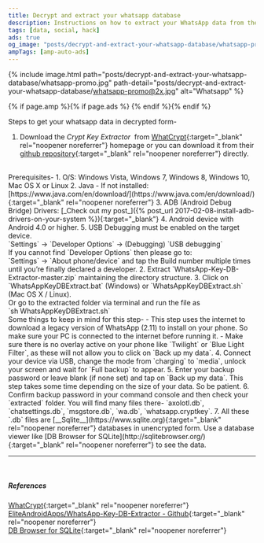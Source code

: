 ```yaml
---
title: Decrypt and extract your whatsapp database
description: Instructions on how to extract your WhatsApp data from the stored encrypted backup.
tags: [data, social, hack]
ads: true
og_image: "posts/decrypt-and-extract-your-whatsapp-database/whatsapp-promo.jpg"
ampTags: [amp-auto-ads]
---
```


{% include image.html path="posts/decrypt-and-extract-your-whatsapp-database/whatsapp-promo.jpg" path-detail="posts/decrypt-and-extract-your-whatsapp-database/whatsapp-promo@2x.jpg" alt="Whatsapp" %}

{% if page.amp %}{% if page.ads %}
<amp-auto-ads type="adsense" data-ad-client="{{ site.adsense_client_id }}"></amp-auto-ads>
{% endif %}{% endif %}

Steps to get your whatsapp data in decrypted form-
<br>
1. Download the _Crypt Key Extractor_ &nbsp;from [WhatCrypt](http://whatcrypt.com/){:target="_blank" rel="noopener noreferrer"} homepage or you can download it from their [github repository](https://github.com/EliteAndroidApps/WhatsApp-Key-DB-Extractor/archive/master.zip){:target="_blank" rel="noopener noreferrer"} directly.
<br>
Prerequisites-
    1. O/S: Windows Vista, Windows 7, Windows 8, Windows 10, Mac OS X or Linux
    2. Java - If not installed: [https://www.java.com/en/download/](https://www.java.com/en/download/){:target="_blank" rel="noopener noreferrer"}
    3. ADB (Android Debug Bridge) Drivers: [_Check out my post_]({% post_url 2017-02-08-install-adb-drivers-on-your-system %}){:target="_blank"}
    4. Android device with Android 4.0 or higher.
    5. USB Debugging must be enabled on the target device.
        <br>
        `Settings` -> `Developer Options` -> (Debugging) `USB debugging`
        <br>
        If you cannot find `Developer Options` then please go to:
        <br>
        `Settings` -> `About phone/device` and tap the Build number multiple times until you’re finally declared a developer.
2. Extract `WhatsApp-Key-DB-Extractor-master.zip` maintaining the directory structure.
3. Click on `WhatsAppKeyDBExtract.bat` (Windows) or `WhatsAppKeyDBExtract.sh` (Mac OS X / Linux).
<br>Or go to the extracted folder via terminal and run the file as
<br>
`sh WhatsAppKeyDBExtract.sh`
<br>
Some things to keep in mind for this step-
    - This step uses the internet to download a legacy version of WhatsApp (2.11) to install on your phone. So make sure your PC is connected to the internet before running it.
    - Make sure there is no overlay active on your phone like `Twilight` or `Blue Light Filter`, as these will not allow you to click on `Back up my data`.
4. Connect your device via USB, change the mode from `charging` to `media`, unlock your screen and wait for `Full backup` to appear.
5. Enter your backup password or leave blank (if none set) and tap on `Back up my data`. This step takes some time depending on the size of your data. So be patient.
6. Confirm backup password in your command console and then check your `extracted` folder. You will find many files there- `axolotl.db`, `chatsettings.db`, `msgstore.db`, `wa.db`, `whatsapp.cryptkey`.
7. All these `.db` files are [__Sqlite__](https://www.sqlite.org){:target="_blank" rel="noopener noreferrer"} databases in unencrypted form. Use a database viewer like [DB Browser for SQLite](http://sqlitebrowser.org/){:target="_blank" rel="noopener noreferrer"} to see the data.



---
<br>

##### References
[WhatCrypt](http://whatcrypt.com/){:target="_blank" rel="noopener noreferrer"}
<br>
[EliteAndroidApps/WhatsApp-Key-DB-Extractor - Github](https://github.com/EliteAndroidApps/WhatsApp-Key-DB-Extractor){:target="_blank" rel="noopener noreferrer"}
<br>
[DB Browser for SQLite](http://sqlitebrowser.org/){:target="_blank" rel="noopener noreferrer"}


